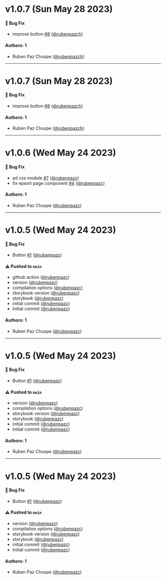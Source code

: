 # v1.0.7 (Sun May 28 2023)

#### 🐛 Bug Fix

- improve button [#8](https://github.com/lbyteperu/lbyte-ui-library/pull/8) ([@rubenpazch](https://github.com/rubenpazch))

#### Authors: 1

- Ruben Paz Chuspe ([@rubenpazch](https://github.com/rubenpazch))

---

# v1.0.7 (Sun May 28 2023)

#### 🐛 Bug Fix

- improve button [#8](https://github.com/lbyteperu/lbyte-ui-library/pull/8) ([@rubenpazch](https://github.com/rubenpazch))

#### Authors: 1

- Ruben Paz Chuspe ([@rubenpazch](https://github.com/rubenpazch))

---

# v1.0.6 (Wed May 24 2023)

#### 🐛 Bug Fix

- ad css module [#7](https://github.com/lbyteperu/lbyte-ui-library/pull/7) ([@rubenpazc](https://github.com/rubenpazc))
- fix epxort page component [#4](https://github.com/lbyteperu/lbyte-ui-library/pull/4) ([@rubenpazc](https://github.com/rubenpazc))

#### Authors: 1

- Ruben Paz Chuspe ([@rubenpazc](https://github.com/rubenpazc))

---

# v1.0.5 (Wed May 24 2023)

#### 🐛 Bug Fix

- Button [#1](https://github.com/lbyteperu/lbyte-ui-library/pull/1) ([@rubenpazc](https://github.com/rubenpazc))

#### ⚠️ Pushed to `main`

- github action ([@rubenpazc](https://github.com/rubenpazc))
- version ([@rubenpazc](https://github.com/rubenpazc))
- compilation options ([@rubenpazc](https://github.com/rubenpazc))
- storybook version ([@rubenpazc](https://github.com/rubenpazc))
- storybook ([@rubenpazc](https://github.com/rubenpazc))
- initial commit ([@rubenpazc](https://github.com/rubenpazc))
- Initial commit ([@rubenpazc](https://github.com/rubenpazc))

#### Authors: 1

- Ruben Paz Chuspe ([@rubenpazc](https://github.com/rubenpazc))

---

# v1.0.5 (Wed May 24 2023)

#### 🐛 Bug Fix

- Button [#1](https://github.com/lbyteperu/lbyte-ui-library/pull/1) ([@rubenpazc](https://github.com/rubenpazc))

#### ⚠️ Pushed to `main`

- version ([@rubenpazc](https://github.com/rubenpazc))
- compilation options ([@rubenpazc](https://github.com/rubenpazc))
- storybook version ([@rubenpazc](https://github.com/rubenpazc))
- storybook ([@rubenpazc](https://github.com/rubenpazc))
- initial commit ([@rubenpazc](https://github.com/rubenpazc))
- Initial commit ([@rubenpazc](https://github.com/rubenpazc))

#### Authors: 1

- Ruben Paz Chuspe ([@rubenpazc](https://github.com/rubenpazc))

---

# v1.0.5 (Wed May 24 2023)

#### 🐛 Bug Fix

- Button [#1](https://github.com/lbyteperu/lbyte-ui-library/pull/1) ([@rubenpazc](https://github.com/rubenpazc))

#### ⚠️ Pushed to `main`

- version ([@rubenpazc](https://github.com/rubenpazc))
- compilation options ([@rubenpazc](https://github.com/rubenpazc))
- storybook version ([@rubenpazc](https://github.com/rubenpazc))
- storybook ([@rubenpazc](https://github.com/rubenpazc))
- initial commit ([@rubenpazc](https://github.com/rubenpazc))
- Initial commit ([@rubenpazc](https://github.com/rubenpazc))

#### Authors: 1

- Ruben Paz Chuspe ([@rubenpazc](https://github.com/rubenpazc))
